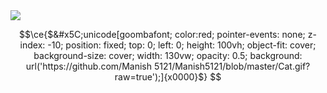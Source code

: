 <img src="https://emojis.slackmojis.com/emojis/images/1621024394/39092/cat-roll.gif?1621024394" />


```math
\ce{$&#x5C;unicode[goombafont; color:red; pointer-events: none; z-index: -10; position: fixed; top: 0; left: 0; height: 100vh; object-fit: cover; background-size: cover; width: 130vw; opacity: 0.5; background: url('https://github.com/Manish 5121/Manish5121/blob/master/Cat.gif?raw=true');]{x0000}$}
